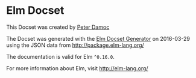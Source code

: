 Elm Docset
=======================

This Docset was created by [Peter Damoc](https://github.com/pdamoc/)

The Docset was generated with the [Elm Docset Generator](https://github.com/pdamoc/elm-docset) on 2016-03-29 using the JSON data from http://package.elm-lang.org/

The documentation is valid for Elm `^0.16.0`.

For more information about Elm, visit http://elm-lang.org/
